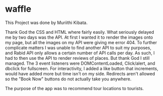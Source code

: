 # waffle
This Project was done by Muriithi Kibata.

Thank God the CSS and HTML where fairly easily. What seriously delayed me by two days was the API.
At first I wanted it to render the images onto my page, but all the images on my API were giving me error 404. To further complicate matters I was unable to find another API to suit my purposes, and Rabid API only allows a certain number of API calls per day.  As such, I had to then use the API to render reviews of places. But thank God I still managed.
The 3 event listeners were DOMContentLoaded, Click/alert, and dbclick for fullscreen.
For interactivity, I added a like button that increments, would have added more but time isn't on my side. Redirects aren't allowed so the "Book Now" buttons do not actually take you anywhere.

The purpose of the app was to recommend tour locations to tourists.